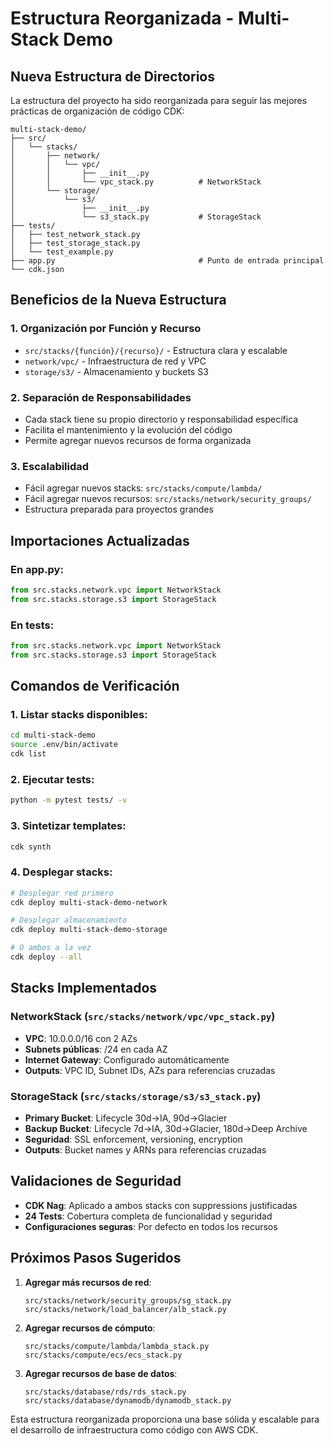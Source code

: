 # Estructura Reorganizada - Multi-Stack Demo

## Nueva Estructura de Directorios

La estructura del proyecto ha sido reorganizada para seguir las mejores prácticas de organización de código CDK:

```
multi-stack-demo/
├── src/
│   └── stacks/
│       ├── network/
│       │   └── vpc/
│       │       ├── __init__.py
│       │       └── vpc_stack.py          # NetworkStack
│       └── storage/
│           └── s3/
│               ├── __init__.py
│               └── s3_stack.py           # StorageStack
├── tests/
│   ├── test_network_stack.py
│   ├── test_storage_stack.py
│   └── test_example.py
├── app.py                                # Punto de entrada principal
└── cdk.json
```

## Beneficios de la Nueva Estructura

### 1. **Organización por Función y Recurso**
- `src/stacks/{función}/{recurso}/` - Estructura clara y escalable
- `network/vpc/` - Infraestructura de red y VPC
- `storage/s3/` - Almacenamiento y buckets S3

### 2. **Separación de Responsabilidades**
- Cada stack tiene su propio directorio y responsabilidad específica
- Facilita el mantenimiento y la evolución del código
- Permite agregar nuevos recursos de forma organizada

### 3. **Escalabilidad**
- Fácil agregar nuevos stacks: `src/stacks/compute/lambda/`
- Fácil agregar nuevos recursos: `src/stacks/network/security_groups/`
- Estructura preparada para proyectos grandes

## Importaciones Actualizadas

### En app.py:
```python
from src.stacks.network.vpc import NetworkStack
from src.stacks.storage.s3 import StorageStack
```

### En tests:
```python
from src.stacks.network.vpc import NetworkStack
from src.stacks.storage.s3 import StorageStack
```

## Comandos de Verificación

### 1. Listar stacks disponibles:
```bash
cd multi-stack-demo
source .env/bin/activate
cdk list
```

### 2. Ejecutar tests:
```bash
python -m pytest tests/ -v
```

### 3. Sintetizar templates:
```bash
cdk synth
```

### 4. Desplegar stacks:
```bash
# Desplegar red primero
cdk deploy multi-stack-demo-network

# Desplegar almacenamiento
cdk deploy multi-stack-demo-storage

# O ambos a la vez
cdk deploy --all
```

## Stacks Implementados

### NetworkStack (`src/stacks/network/vpc/vpc_stack.py`)
- **VPC**: 10.0.0.0/16 con 2 AZs
- **Subnets públicas**: /24 en cada AZ
- **Internet Gateway**: Configurado automáticamente
- **Outputs**: VPC ID, Subnet IDs, AZs para referencias cruzadas

### StorageStack (`src/stacks/storage/s3/s3_stack.py`)
- **Primary Bucket**: Lifecycle 30d→IA, 90d→Glacier
- **Backup Bucket**: Lifecycle 7d→IA, 30d→Glacier, 180d→Deep Archive
- **Seguridad**: SSL enforcement, versioning, encryption
- **Outputs**: Bucket names y ARNs para referencias cruzadas

## Validaciones de Seguridad

- **CDK Nag**: Aplicado a ambos stacks con suppressions justificadas
- **24 Tests**: Cobertura completa de funcionalidad y seguridad
- **Configuraciones seguras**: Por defecto en todos los recursos

## Próximos Pasos Sugeridos

1. **Agregar más recursos de red**:
   ```
   src/stacks/network/security_groups/sg_stack.py
   src/stacks/network/load_balancer/alb_stack.py
   ```

2. **Agregar recursos de cómputo**:
   ```
   src/stacks/compute/lambda/lambda_stack.py
   src/stacks/compute/ecs/ecs_stack.py
   ```

3. **Agregar recursos de base de datos**:
   ```
   src/stacks/database/rds/rds_stack.py
   src/stacks/database/dynamodb/dynamodb_stack.py
   ```

Esta estructura reorganizada proporciona una base sólida y escalable para el desarrollo de infraestructura como código con AWS CDK.
